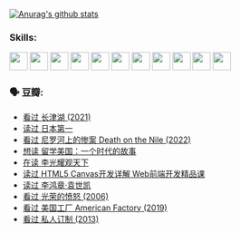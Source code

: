 
[![Anurag's github stats](https://github-readme-stats.vercel.app/api?username=w940853815)](https://github.com/anuraghazra/github-readme-stats)

### Skills:

<code><img height="32" src="https://cdn.jsdelivr.net/npm/simple-icons@v5/icons/python.svg"></code>
<code><img height="32" src="https://cdn.jsdelivr.net/npm/simple-icons@v5/icons/javascript.svg"></code>
<code><img height="32" src="https://cdn.jsdelivr.net/npm/simple-icons@v5/icons/django.svg"></code>
<code><img height="32" src="https://cdn.jsdelivr.net/npm/simple-icons@v5/icons/flask.svg"></code>
<code><img height="32" src="https://cdn.jsdelivr.net/npm/simple-icons@v5/icons/vuetify.svg"></code>
<code><img height="32" src="https://cdn.jsdelivr.net/npm/simple-icons@v5/icons/git.svg"></code>
<code><img height="32" src="https://cdn.jsdelivr.net/npm/simple-icons@v5/icons/docker.svg"></code>
<code><img height="32" src="https://cdn.jsdelivr.net/npm/simple-icons@v5/icons/postgresql.svg"></code>
<code><img height="32" src="https://cdn.jsdelivr.net/npm/simple-icons@v5/icons/elasticsearch.svg"></code>
<code><img height="32" src="https://cdn.jsdelivr.net/npm/simple-icons@v5/icons/macos.svg"></code>
<code><img height="32" src="https://cdn.jsdelivr.net/npm/simple-icons@v5/icons/linux.svg"></code>

### 🗣 豆瓣:

<!-- DOUBAN-ACTIVITIES:START -->
- [看过 长津湖‎ (2021)](https://www.douban.com/people/136069238/status/3770847642/?_i=45438608)
- [读过 日本第一](https://www.douban.com/people/136069238/status/3770375760/?_i=45438608)
- [看过 尼罗河上的惨案 Death on the Nile‎ (2022)](https://www.douban.com/people/136069238/status/3769491950/?_i=45438608)
- [想读 留学美国：一个时代的故事](https://www.douban.com/people/136069238/status/3768550721/?_i=45438608)
- [在读 李光耀观天下](https://www.douban.com/people/136069238/status/3766041312/?_i=45438608)
- [读过 HTML5 Canvas开发详解 Web前端开发精品课](https://www.douban.com/people/136069238/status/3766040143/?_i=45438608)
- [读过 李鸿章·袁世凯](https://www.douban.com/people/136069238/status/3761877441/?_i=45438608)
- [看过 光荣的愤怒‎ (2006)](https://www.douban.com/people/136069238/status/3761756079/?_i=45438608)
- [看过 美国工厂 American Factory‎ (2019)](https://www.douban.com/people/136069238/status/3755217209/?_i=45438608)
- [看过 私人订制‎ (2013)](https://www.douban.com/people/136069238/status/3754213881/?_i=45438608)
<!-- DOUBAN-ACTIVITIES:END -->
<!--
**w940853815/w940853815** is a ✨ _special_ ✨ repository because its `README.md` (this file) appears on your GitHub profile.

Here are some ideas to get you started:

- 🔭 I’m currently working on ...
- 🌱 I’m currently learning ...
- 👯 I’m looking to collaborate on ...
- 🤔 I’m looking for help with ...
- 💬 Ask me about ...
- 📫 How to reach me: ...
- 😄 Pronouns: ...
- ⚡ Fun fact: ...
-->
